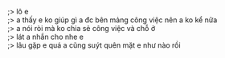 ;> lô e<br>
;> a thấy e ko giúp gì a đc bên mảng công việc nên a ko kể nữa<br>
;> a nói ròi mà ko chia sẻ công việc và chỗ ở<br>
;> lát a nhắn cho nhe e<br>
;> lâu gặp e quá a cũng suýt quên mặt e như nào rồi
